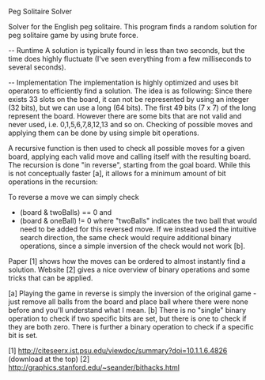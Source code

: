 Peg Solitaire Solver

Solver for the English peg solitaire.
This program finds a random solution for peg solitaire game by using brute force.

-- Runtime
A solution is typically found in less than two seconds, but the time does highly
fluctuate (I've seen everything from a few milliseconds to several seconds).

-- Implementation
The implementation is highly optimized and uses bit operators to efficiently find
a solution. The idea is as following: Since there exists 33 slots on the board, it
can not be represented by using an integer (32 bits), but we can use a long (64 bits).
The first 49 bits (7 x 7) of the long represent the board. However there are some bits
that are not valid and never used, i.e. 0,1,5,6,7,8,12,13 and so on. Checking of
possible moves and applying them can be done by using simple bit operations.

A recursive function is then used to check all possible moves for a given board,
applying each valid move and calling itself with the resulting board. The recursion is
done "in reverse", starting from the goal board. While this is not conceptually faster [a],
it allows for a minimum amount of bit operations in the recursion:

To reverse a move we can simply check
- (board & twoBalls) == 0 and
- (board & oneBall) != 0
where "twoBalls" indicates the two ball that would need to be added for this reversed move.
If we instead used the intuitive search direction, the same check would require additional
binary operations, since a simple inversion of the check would not work [b].

Paper [1] shows how the moves can be ordered to almost instantly find a solution.
Website [2] gives a nice overview of binary operations and some tricks that
can be applied.

[a] Playing the game in reverse is simply the inversion of the original game - just remove all
balls from the board and place ball where there were none before and you'll understand
what I mean.
[b] There is no "single" binary operation to check if two specific bits are set, but there
is one to check if they are both zero. There is further a binary operation to check if a specific
bit is set.

[1] http://citeseerx.ist.psu.edu/viewdoc/summary?doi=10.1.1.6.4826 (download at the top)
[2] http://graphics.stanford.edu/~seander/bithacks.html
